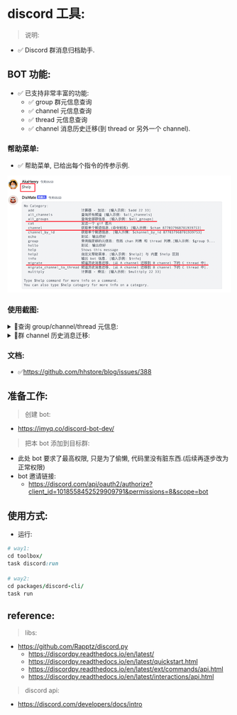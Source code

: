 # discord 工具:

> 说明:

- ✅ Discord 群消息归档助手.

## BOT 功能:

- ✅ 已支持非常丰富的功能:
    - ✅ group 群元信息查询
    - ✅ channel 元信息查询
    - ✅ thread 元信息查询
    - ✅ channel 消息历史迁移(到 thread or 另外一个 channel).

### 帮助菜单:

- ✅ 帮助菜单, 已给出每个指令的传参示例.

![img.png](img.png)

### 使用截图: 

<details> 
  <summary> 🔋查询 group/channel/thread 元信息: </summary>
  <br> 

> group 群查询:

![img_2.png](img_2.png)

> channel 查询:

![img_3.png](img_3.png)

> 指定 channel 查询:

![img_4.png](img_4.png)




</details> 

<details> 
  <summary> 🔋群 channel 历史消息迁移: </summary>
  <br> 



> channel 消息迁移:

- 原 channel 历史消息:
  ![img_5.png](img_5.png)


- 执行迁移命令:

![img_6.png](img_6.png)

- 迁移到 thread 结果:

![img_7.png](img_7.png)

</details> 


### 文档:

- ✅https://github.com/hhstore/blog/issues/388

## 准备工作:

> 创建 bot:

- https://imyq.co/discord-bot-dev/

> 把本 bot 添加到目标群:

- 此处 bot 要求了最高权限, 只是为了偷懒, 代码里没有脏东西.(后续再逐步改为正常权限)
- bot 邀请链接:
    - https://discord.com/api/oauth2/authorize?client_id=1018558452529909791&permissions=8&scope=bot

## 使用方式:

- 运行:

```ruby
# way1:
cd toolbox/
task discord:run

# way2:
cd packages/discord-cli/
task run

```

## reference:

> libs:

- https://github.com/Rapptz/discord.py
    - https://discordpy.readthedocs.io/en/latest/
    - https://discordpy.readthedocs.io/en/latest/quickstart.html
    - https://discordpy.readthedocs.io/en/latest/ext/commands/api.html
    - https://discordpy.readthedocs.io/en/latest/interactions/api.html

> discord api:

- https://discord.com/developers/docs/intro
